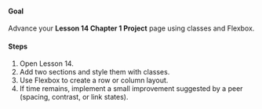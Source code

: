 #### Goal

Advance your **Lesson 14 Chapter 1 Project** page using classes and Flexbox.

#### Steps

1. Open Lesson 14.
2. Add two sections and style them with classes.
3. Use Flexbox to create a row or column layout.
4. If time remains, implement a small improvement suggested by a peer (spacing, contrast, or link states).
